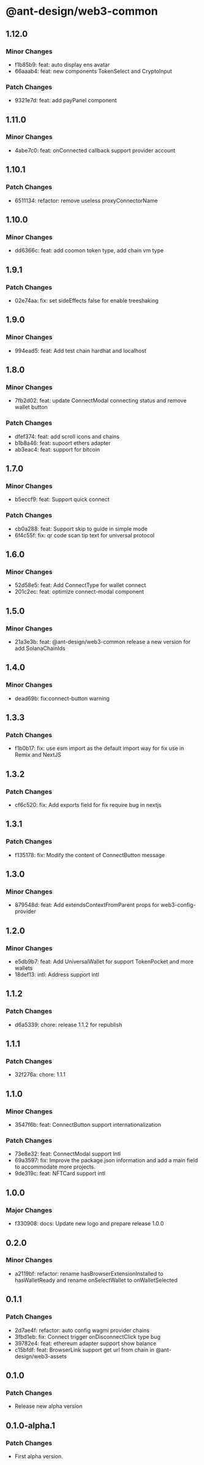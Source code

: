 # @ant-design/web3-common

## 1.12.0

### Minor Changes

- f1b85b9: feat: auto display ens avatar
- 66aaab4: feat: new components TokenSelect and CryptoInput

### Patch Changes

- 9321e7d: feat: add payPanel component

## 1.11.0

### Minor Changes

- 4abe7c0: feat: onConnected callback support provider account

## 1.10.1

### Patch Changes

- 6511134: refactor: remove useless proxyConnectorName

## 1.10.0

### Minor Changes

- dd6366c: feat: add coomon token type, add chain vm type

## 1.9.1

### Patch Changes

- 02e74aa: fix: set sideEffects false for enable treeshaking

## 1.9.0

### Minor Changes

- 994ead5: feat: Add test chain hardhat and localhost

## 1.8.0

### Minor Changes

- 7fb2d02: feat: update ConnectModal connecting status and remove wallet button

### Patch Changes

- dfef374: feat: add scroll icons and chains
- b1b8a46: feat: supoort ethers adapter
- ab3eac4: feat: support for bitcoin

## 1.7.0

### Minor Changes

- b5eccf9: feat: Support quick connect

### Patch Changes

- cb0a288: feat: Support skip to guide in simple mode
- 6f4c55f: fix: qr code scan tip text for universal protocol

## 1.6.0

### Minor Changes

- 52d58e5: feat: Add ConnectType for wallet connect
- 201c2ec: feat: optimize connect-modal component

## 1.5.0

### Minor Changes

- 21a3e3b: feat: @ant-design/web3-common release a new version for add SolanaChainIds

## 1.4.0

### Minor Changes

- dead69b: fix:connect-button warning

## 1.3.3

### Patch Changes

- f1b0b17: fix: use esm import as the default import way for fix use in Remix and NextJS

## 1.3.2

### Patch Changes

- cf6c520: fix: Add exports field for fix require bug in nextjs

## 1.3.1

### Patch Changes

- f135178: fix: Modify the content of ConnectButton message

## 1.3.0

### Minor Changes

- 879548d: feat: Add extendsContextFromParent props for web3-config-provider

## 1.2.0

### Minor Changes

- e5db9b7: feat: Add UniversalWallet for support TokenPocket and more wallets
- 18def13: intl: Address support intl

## 1.1.2

### Patch Changes

- d6a5339: chore: release 1.1.2 for republish

## 1.1.1

### Patch Changes

- 32f276a: chore: 1.1.1

## 1.1.0

### Minor Changes

- 3547f6b: feat: ConnectButton support internationalization

### Patch Changes

- 73e8e32: feat: ConnectModal support Intl
- 69a3597: fix: Improve the package.json information and add a main field to accommodate more projects.
- 9de319c: feat: NFTCard support intl

## 1.0.0

### Major Changes

- f330908: docs: Update new logo and prepare release 1.0.0

## 0.2.0

### Minor Changes

- a2119bf: refactor: rename hasBrowserExtensionInstalled to hasWalletReady and rename onSelectWallet to onWalletSelected

## 0.1.1

### Patch Changes

- 2d7ae4f: refactor: auto config wagmi provider chains
- 3fbd1eb: fix: Connect trigger onDisconnectClick type bug
- 39782e4: feat: ethereum adapter support show balance
- c15bfdf: feat: BrowserLink support get url from chain in @ant-design/web3-assets

## 0.1.0

### Patch Changes

- Release new alpha version

## 0.1.0-alpha.1

### Patch Changes

- First alpha version.
